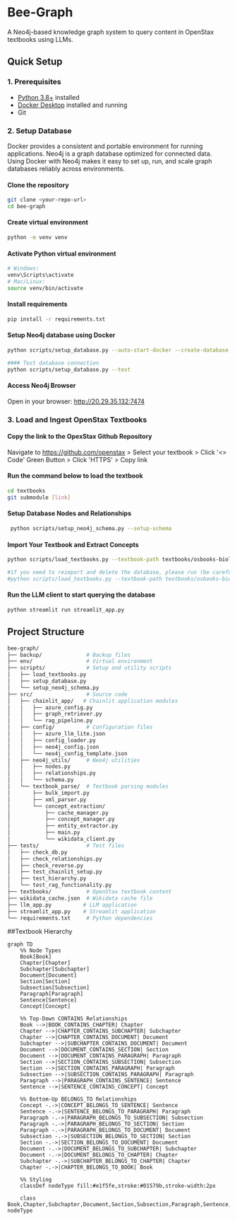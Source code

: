 # Bee-Graph

A Neo4j-based knowledge graph system to query content in OpenStax textbooks using LLMs.

## Quick Setup

### 1. Prerequisites
- [Python 3.8+](https://www.python.org/) installed 
- [Docker Desktop](https://www.docker.com/) installed and running
- Git 

### 2. Setup Database
Docker provides a consistent and portable environment for running applications. Neo4j is a graph database optimized for connected data. Using Docker with Neo4j makes it easy to set up, run, and scale graph databases reliably across environments.


#### Clone the repository
```bash
git clone <your-repo-url>
cd bee-graph
```
#### Create virtual environment
```bash
python -m venv venv
```

#### Activate Python virtual environment
```bash
# Windows:
venv\Scripts\activate
# Mac/Linux:
source venv/bin/activate
```

#### Install requirements
```bash
pip install -r requirements.txt
```

#### Setup Neo4j database using Docker
```bash
python scripts/setup_database.py --auto-start-docker --create-database

#### Test database connection
python scripts/setup_database.py --test
```

#### Access Neo4j Browser
 Open in your browser: http://20.29.35.132:7474


 ### 3. Load and Ingest OpenStax Textbooks 

 #### Copy the link to the OpexStax Github Repository 

 Navigate to https://github.com/openstax > Select your textbook > Click '<> Code' Green Button > Click 'HTTPS' > Copy link 

 #### Run the command below to load the textbook 

 ```bash 
cd textbooks
git submodule [link]
 ```

 #### Setup Database Nodes and Relationships

```bash
 python scripts/setup_neo4j_schema.py --setup-schema
 ```

#### Import Your Textbook and Extract Concepts

```bash 
python scripts/load_textbooks.py --textbook-path textbooks/osbooks-biology-bundle

#if you need to reimport and delete the database, please run (be careful): 
#python scripts/load_textbooks.py --textbook-path textbooks/osbooks-biology-bundle --cleanup
```

#### Run the LLM client to start querying the database 

```bash 
python streamlit run streamlit_app.py 
```

## Project Structure
```bash
bee-graph/
├── backup/              # Backup files
├── env/                 # Virtual environment
├── scripts/             # Setup and utility scripts
│   ├── load_textbooks.py
│   ├── setup_database.py
│   └── setup_neo4j_schema.py
├── src/                 # Source code
│   ├── chainlit_app/   # Chainlit application modules
│   │   ├── azure_config.py
│   │   ├── graph_retriever.py
│   │   └── rag_pipeline.py
│   ├── config/          # Configuration files
│   │   ├── azure_llm_lite.json
│   │   ├── config_loader.py
│   │   ├── neo4j_config.json
│   │   └── neo4j_config_template.json
│   ├── neo4j_utils/     # Neo4j utilities
│   │   ├── nodes.py
│   │   ├── relationships.py
│   │   └── schema.py
│   └── textbook_parse/  # Textbook parsing modules
│       ├── bulk_import.py
│       ├── xml_parser.py
│       └── concept_extraction/
│           ├── cache_manager.py
│           ├── concept_manager.py
│           ├── entity_extractor.py
│           ├── main.py
│           └── wikidata_client.py
├── tests/               # Test files
│   ├── check_db.py
│   ├── check_relationships.py
│   ├── check_reverse.py
│   ├── test_chainlit_setup.py
│   ├── test_hierarchy.py
│   └── test_rag_functionality.py
├── textbooks/           # OpenStax textbook content
├── wikidata_cache.json  # Wikidata cache file
├── llm_app.py          # LLM application
├── streamlit_app.py    # Streamlit application
└── requirements.txt     # Python dependencies
```

##Textbook Hierarchy 

```mermaid
graph TD
    %% Node Types
    Book[Book]
    Chapter[Chapter]
    Subchapter[Subchapter]
    Document[Document]
    Section[Section]
    Subsection[Subsection]
    Paragraph[Paragraph]
    Sentence[Sentence]
    Concept[Concept]

    %% Top-Down CONTAINS Relationships
    Book -->|BOOK_CONTAINS_CHAPTER| Chapter
    Chapter -->|CHAPTER_CONTAINS_SUBCHAPTER| Subchapter
    Chapter -->|CHAPTER_CONTAINS_DOCUMENT| Document
    Subchapter -->|SUBCHAPTER_CONTAINS_DOCUMENT| Document
    Document -->|DOCUMENT_CONTAINS_SECTION| Section
    Document -->|DOCUMENT_CONTAINS_PARAGRAPH| Paragraph
    Section -->|SECTION_CONTAINS_SUBSECTION| Subsection
    Section -->|SECTION_CONTAINS_PARAGRAPH| Paragraph
    Subsection -->|SUBSECTION_CONTAINS_PARAGRAPH| Paragraph
    Paragraph -->|PARAGRAPH_CONTAINS_SENTENCE| Sentence
    Sentence -->|SENTENCE_CONTAINS_CONCEPT| Concept

    %% Bottom-Up BELONGS_TO Relationships
    Concept -.->|CONCEPT_BELONGS_TO_SENTENCE| Sentence
    Sentence -.->|SENTENCE_BELONGS_TO_PARAGRAPH| Paragraph
    Paragraph -.->|PARAGRAPH_BELONGS_TO_SUBSECTION| Subsection
    Paragraph -.->|PARAGRAPH_BELONGS_TO_SECTION| Section
    Paragraph -.->|PARAGRAPH_BELONGS_TO_DOCUMENT| Document
    Subsection -.->|SUBSECTION_BELONGS_TO_SECTION| Section
    Section -.->|SECTION_BELONGS_TO_DOCUMENT| Document
    Document -.->|DOCUMENT_BELONGS_TO_SUBCHAPTER| Subchapter
    Document -.->|DOCUMENT_BELONGS_TO_CHAPTER| Chapter
    Subchapter -.->|SUBCHAPTER_BELONGS_TO_CHAPTER| Chapter
    Chapter -.->|CHAPTER_BELONGS_TO_BOOK| Book

    %% Styling
    classDef nodeType fill:#e1f5fe,stroke:#01579b,stroke-width:2px

    class Book,Chapter,Subchapter,Document,Section,Subsection,Paragraph,Sentence,Concept nodeType
```